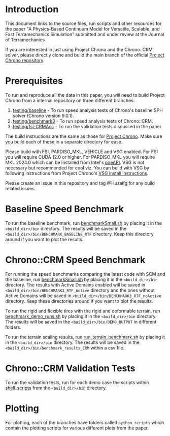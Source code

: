 # Introduction
This document links to the source files, run scripts and other resources for the paper "A Physics-Based Continuum Model for Versatile, Scalable, and
Fast Terramechanics Simulation" submitted and under review at the Journal of Terramechanics.

If you are interested in just using Project Chrono and the Chrono::CRM solver, please directly clone and build the main branch of the official [Project Chrono repository](https://github.com/projectchrono/chrono).

# Prerequisites
To run and reproduce all the data in this paper, you will need to build Project Chrono from a internal repository on three different branches:

1) [testing/baseline](https://github.com/uwsbel/chrono-wisc/tree/testing/baseline) - To run speed analysis tests of Chrono's baseline SPH solver (Chrono version 9.0.1).
2) [testing/benchmark3](https://github.com/uwsbel/chrono-wisc/tree/testing/benchmark3) - To run speed analysis tests of Chrono::CRM.
3) [testing/fsi-CRMAcc](https://github.com/uwsbel/chrono-wisc/tree/testing/fsi-CRMAcc) - To run the validation tests discussed in the paper.

The build instructions are the same as those for [Project Chrono](https://api.projectchrono.org/tutorial_install_chrono.html). Make sure you build each of these in a separate directory for ease.  

Please build with FSI, PARDISO_MKL, VEHICLE and VSG enabled. For FSI you will require CUDA 12.0 or higher. For PARDISO_MKL you will require MKL 2024.0 which can be installed from Intel's [oneAPI](https://www.intel.com/content/www/us/en/developer/tools/oneapi/base-toolkit/download.html). VSG is not necessary but recommended for cool viz. You can build with VSG by following instructions from Project Chrono's [VSG install instructions](https://api.projectchrono.org/module_vsg_installation.html).  

Please create an issue in this repository and tag @Huzaifg for any build related issues.

# Baseline Speed Benchmark
To run the baseline benchmark, run [benchmarkSmall.sh](https://github.com/uwsbel/chrono-wisc/blob/testing/baseline/benchmarkShellScripts/benchmarkSmall.sh) by placing it in the `<build_dir>/bin` directory. The results will be saved in the `<build_dir>/bin/BENCHMARK_BASELINE_RTF` directory. Keep this directory around if you want to plot the results.

# Chrono::CRM Speed Benchmark
For running the speed benchmarks comparing the latest code with SCM and the baseline, run [benchmarkSmall.sh](https://github.com/uwsbel/chrono-wisc/blob/testing/benchmark3/shell_scripts/benchmarkSmall.sh) by placing it in the `<build_dir>/bin` directory. The results with Active Domains enabled will be saved in `<build_dir>/bin/BENCHMARK3_RTF_Active` directory and the ones without Active Domains will be saved in `<build_dir>/bin/BENCHMARK3_RTF_noActive` directory. Keep these directories around if you want to plot the results.

To run the rigid and flexible tires with the rigid and deformable terrain, run [benchmark_demo_runs.sh](https://github.com/uwsbel/chrono-wisc/blob/testing/benchmark3/shell_scripts/benchmark_demo_runs.sh) by placing it in the `<build_dir>/bin` directory. The results will be saved in the `<build_dir>/bin/DEMO_OUTPUT` in different folders. 

To run the terrain scaling results, run [run_terrain_benchmark.sh](https://github.com/uwsbel/chrono-wisc/blob/testing/benchmark3/shell_scripts/run_terrain_benchmark.sh) by placing it in the `<build_dir>/bin` directory. The results will be saved in the `<build_dir>/bin/benchmark_results_CRM` within a csv file.

# Chrono::CRM Validation Tests
To run the validation tests, run for each demo case the scripts within [shell_scripts](https://github.com/uwsbel/chrono-wisc/tree/testing/fsi-CRMAcc/shell_scripts) from the `<build_dir>/bin` directory. 

# Plotting
For plotting, each of the branches have folders called `python_scripts` which contain the plotting scripts for various different plots from the paper.
